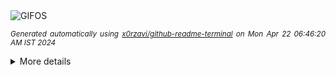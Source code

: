 <div align="justify">
<picture>
    <source media="(prefers-color-scheme: dark)" srcset="https://i.ibb.co/hsxCFnV/output-gif.gif">
    <source media="(prefers-color-scheme: light)" srcset="https://i.ibb.co/hsxCFnV/output-gif.gif">
    <img alt="GIFOS" src="https://i.ibb.co/hsxCFnV/output-gif.gif">
</picture>

<sub><i>Generated automatically using [x0rzavi/github-readme-terminal](https://github.com/x0rzavi/github-readme-terminal) on Mon Apr 22 06:46:20 AM IST 2024</i></sub>

<details>
<summary>More details</summary>

</details>
</div>

<!-- Image deletion URL: https://ibb.co/fMVQdKH/d25b23a7da9af58f6989dad3d39b99e8 -->